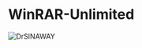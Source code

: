 # WinRAR-Unlimited

![DrSINAWAY](https://www.tiktok.com/@dr.sinaway/video/7248882752060198149?is_from_webapp=1&sender_device=pc)
